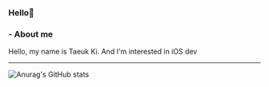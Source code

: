 ### Hello👋

### - About me
Hello, my name is Taeuk Ki.
And I'm interested in iOS dev

* * *
   
![Anurag's GitHub stats](https://github-readme-stats.vercel.app/api?username=KiTaeUk&&show_icons=true&theme=dark)

<!--
**KiTaeUK/KiTaeUk** is a ✨ _special_ ✨ repository because its `README.md` (this file) appears on your GitHub profile.

Here are some ideas to get you started:

- 🔭 I’m currently working on ...
- 🌱 I’m currently learning ...
- 👯 I’m looking to collaborate on ...
- 🤔 I’m looking for help with ...
- 💬 Ask me about ...
- 📫 How to reach me: ...
- 😄 Pronouns: ...
- ⚡ Fun fact: ...
-->
